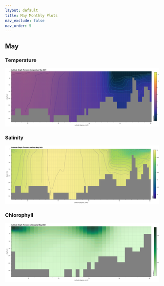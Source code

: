 ```yaml
---
layout: default
title: May Monthly Plots
nav_exclude: false
nav_order: 5
---
```


## May

### Temperature
![May Temperature](cmems_mod_arc_phy_my_topaz4_P1M/2021/May/thetao.png)

### Salinity
![May Salinity](cmems_mod_arc_phy_my_topaz4_P1M/2021/May/so.png)

### Chlorophyll
![May Chlorophyll](cmems_mod_arc_bgc_my_ecosmo_P1M/2021/May/chl.png)